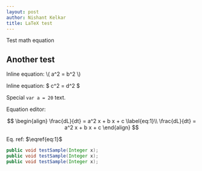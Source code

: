 ```yaml
---
layout: post
author: Nishant Kelkar
title: LaTeX test
---
```


Test math equation

## Another test 

Inline equation: \\( a^2 = b^2 \\)

Inline equation: $ c^2 = d^2 $

Special `var a = 20` text.

Equation editor:

$$
\begin{align}
    \frac{dL}{dt} = a^2 x + b x + c \label{eq:1}\\
    \frac{dL}{dt} = a^2 x + b x + c
\end{align}
$$

Eq. ref: $\eqref{eq:1}$
```java
public void testSample(Integer x);
public void testSample(Integer x);
public void testSample(Integer x);
```